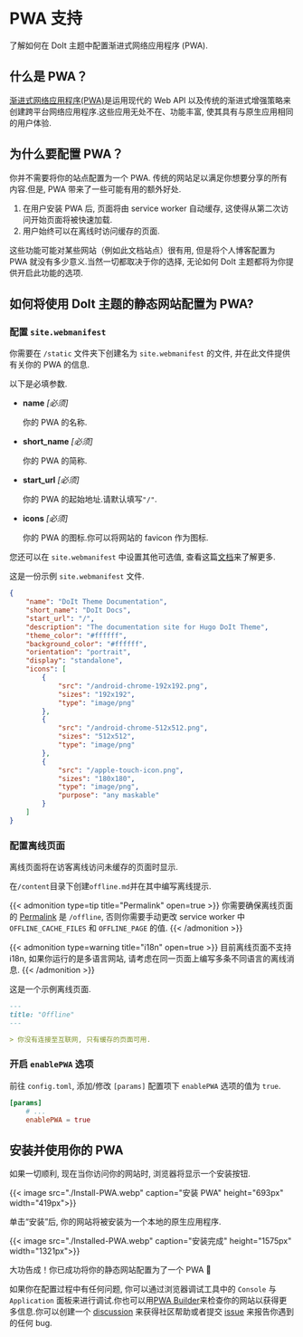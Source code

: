 # PWA 支持


了解如何在 DoIt 主题中配置渐进式网络应用程序 (PWA).

<!--more-->

## 什么是 PWA？

[渐进式网络应用程序(PWA)](https://developer.mozilla.org/en-US/docs/Web/Progressive_web_apps)是运用现代的 Web API 以及传统的渐进式增强策略来创建跨平台网络应用程序.这些应用无处不在、功能丰富, 使其具有与原生应用相同的用户体验.

## 为什么要配置 PWA？

你并不需要将你的站点配置为一个 PWA. 传统的网站足以满足你想要分享的所有内容.但是, PWA 带来了一些可能有用的额外好处.

1. 在用户安装 PWA 后, 页面将由 service worker 自动缓存, 这使得从第二次访问开始页面将被快速加载.
2. 用户始终可以在离线时访问缓存的页面.

这些功能可能对某些网站（例如此文档站点）很有用, 但是将个人博客配置为 PWA 就没有多少意义.当然一切都取决于你的选择, 无论如何 DoIt 主题都将为你提供开启此功能的选项.

## 如何将使用 DoIt 主题的静态网站配置为 PWA?

### 配置 `site.webmanifest`

你需要在 `/static` 文件夹下创建名为 `site.webmanifest` 的文件, 并在此文件提供有关你的 PWA 的信息.

以下是必填参数.

* **name** *[必须]*

    你的 PWA 的名称.

* **short_name** *[必须]*

    你的 PWA 的简称.

* **start_url** *[必须]*

    你的 PWA 的起始地址.请默认填写`"/"`.

* **icons** *[必须]*

    你的 PWA 的图标.你可以将网站的 favicon 作为图标.

您还可以在 `site.webmanifest` 中设置其他可选值, 查看这篇[文档](https://developer.mozilla.org/zh-CN/docs/Web/Manifest)来了解更多.

这是一份示例 `site.webmanifest` 文件.

```json
{
    "name": "DoIt Theme Documentation",
    "short_name": "DoIt Docs",
    "start_url": "/",
    "description": "The documentation site for Hugo DoIt Theme",
    "theme_color": "#ffffff",
    "background_color": "#ffffff",
    "orientation": "portrait",
    "display": "standalone",
    "icons": [
        {
            "src": "/android-chrome-192x192.png",
            "sizes": "192x192",
            "type": "image/png"
        },
        {
            "src": "/android-chrome-512x512.png",
            "sizes": "512x512",
            "type": "image/png"
        },
        {
            "src": "/apple-touch-icon.png",
            "sizes": "180x180",
            "type": "image/png",
            "purpose": "any maskable"
        }
    ]
}
```

### 配置离线页面

离线页面将在访客离线访问未缓存的页面时显示.

在`/content`目录下创建`offline.md`并在其中编写离线提示.

{{< admonition type=tip title="Permalink" open=true >}}
你需要确保离线页面的 [Permalink](https://gohugo.io/content-management/urls/#permalinks) 是 `/offline`,  否则你需要手动更改 service worker 中 `OFFLINE_CACHE_FILES` 和 `OFFLINE_PAGE` 的值.
{{< /admonition >}}

{{< admonition type=warning title="i18n" open=true >}}
目前离线页面不支持 i18n, 如果你运行的是多语言网站, 请考虑在同一页面上编写多条不同语言的离线消息.
{{< /admonition >}}

这是一个示例离线页面.

```md
---
title: "Offline"
---

> 你没有连接至互联网, 只有缓存的页面可用.
```

### 开启 `enablePWA` 选项

前往 `config.toml`, 添加/修改 `[params]` 配置项下 `enablePWA` 选项的值为 `true`.

```toml
[params]
    # ...
    enablePWA = true
```

## 安装并使用你的 PWA

如果一切顺利, 现在当你访问你的网站时, 浏览器将显示一个安装按钮.

{{< image src="./Install-PWA.webp" caption="安装 PWA" height="693px" width="419px">}}

单击“安装”后, 你的网站将被安装为一个本地的原生应用程序.

{{< image src="./Installed-PWA.webp" caption="安装完成" height="1575px" width="1321px">}}

大功告成！你已成功将你的静态网站配置为了一个 PWA 🎉

如果你在配置过程中有任何问题, 你可以通过浏览器调试工具中的 `Console` 与 `Application` 面板来进行调试.你也可以用[PWA Builder](https://www.pwabuilder.com/)来检查你的网站以获得更多信息.你可以创建一个 [discussion](https://github.com/HEIGE-PCloud/DoIt/discussions) 来获得社区帮助或者提交 [issue](https://github.com/HEIGE-PCloud/DoIt/issues) 来报告你遇到的任何 bug.
